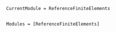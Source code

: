 ```@meta
CurrentModule = ReferenceFiniteElements
```

```@index
```

```@autodocs
Modules = [ReferenceFiniteElements]
```
